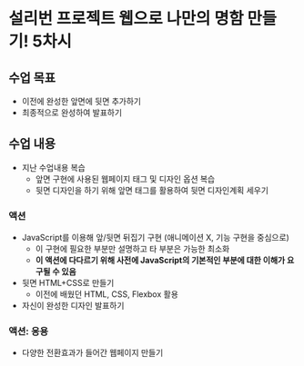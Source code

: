# 설리번 프로젝트 웹으로 나만의 명함 만들기! 5차시

## 수업 목표
 - 이전에 완성한 앞면에 뒷면 추가하기
 - 최종적으로 완성하여 발표하기

## 수업 내용

* 지난 수업내용 복습
  * 앞면 구현에 사용된 웹페이지 태그 및 디자인 옵션 복습
  * 뒷면 디자인을 하기 위해 앞면 태그를 활용하여 뒷면 디자인계획 세우기

### 액션
* JavaScript를 이용해 앞/뒷면 뒤집기 구현 (애니메이션 X, 기능 구현을 중심으로)
  * 이 구현에 필요한 부분만 설명하고 타 부분은 가능한 최소화
  * **이 액션에 다다르기 위해 사전에 JavaScript의 기본적인 부분에 대한 이해가 요구될 수 있음**
* 뒷면 HTML+CSS로 만들기
  * 이전에 배웠던 HTML, CSS, Flexbox 활용
* 자신이 완성한 디자인 발표하기

### 액션: 응용
* 다양한 전환효과가 들어간 웹페이지 만들기